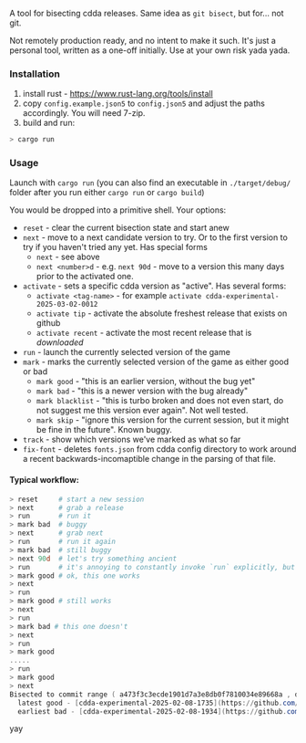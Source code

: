 A tool for bisecting cdda releases. Same idea as `git bisect`, but for... not git.

Not remotely production ready, and no intent to make it such. It's just a personal tool, written as a one-off initially. Use at your own risk yada yada. 

### Installation 

1) install rust - https://www.rust-lang.org/tools/install
2) copy `config.example.json5` to `config.json5` and adjust the paths accordingly. You will need 7-zip.
3) build and run:
```ps1
> cargo run
```

### Usage

Launch with `cargo run` (you can also find an executable in `./target/debug/` folder after you run either `cargo run` or `cargo build`)

You would be dropped into a primitive shell. Your options:

* `reset` - clear the current bisection state and start anew
* `next` - move to a next candidate version to try. Or to the first version to try if you haven't tried any yet. Has special forms
  * `next` - see above
  * `next <number>d` - e.g. `next 90d` - move to a version this many days prior to the activated one.
* `activate` - sets a specific cdda version as "active".  Has several forms:
  * `activate <tag-name>` - for example `activate cdda-experimental-2025-03-02-0012`
  * `activate tip` - activate the absolute freshest release that exists on github
  * `activate recent` - activate the most recent release that is *downloaded*
* `run` - launch the currently selected version of the game
* `mark` - marks the currently selected version of the game as either good or bad
  * `mark good` - "this is an earlier version, without the bug yet"
  * `mark bad`  - "this is a newer version with the bug already"
  * `mark blacklist` - "this is turbo broken and does not even start, do not suggest me this version ever again". Not well tested.
  * `mark skip` - "ignore this version for the current session, but it might be fine in the future". Known buggy.
* `track` - show which versions we've marked as what so far
* `fix-font` - deletes `fonts.json` from cdda config directory to work around a recent backwards-incomaptible change in the parsing of that file.

#### Typical workflow:

```ps1
> reset     # start a new session
> next      # grab a release
> run       # run it
> mark bad  # buggy
> next      # grab next
> run       # run it again
> mark bad  # still buggy
> next 90d  # let's try something ancient
> run       # it's annoying to constantly invoke `run` explicitly, but it is what it is
> mark good # ok, this one works
> next
> run
> mark good # still works
> next
> run
> mark bad # this one doesn't
> next
> run
> mark good 
.....
> run
> mark good
> next
Bisected to commit range ( a473f3c3ecde1901d7a3e8db0f7810034e89668a , d59a5d6ab8e7b692d584c254dca60e561aef5176 ]
  latest good - [cdda-experimental-2025-02-08-1735](https://github.com/CleverRaven/Cataclysm-DDA/releases/tag/cdda-experimental-2025-02-08-1735)
  earliest bad - [cdda-experimental-2025-02-08-1934](https://github.com/CleverRaven/Cataclysm-DDA/releases/tag/cdda-experimental-2025-02-08-1934)
```
yay
